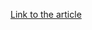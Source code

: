 [Link to the article](https://threatpost.com/firewall-bug-under-active-attack-cisa-warning/180467/)
